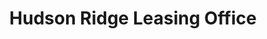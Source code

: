 ---
title: "Hudson Ridge Leasing Office"
url: /atlanta/hudson-ridge-leasing-office/
shop: Allgemein
---